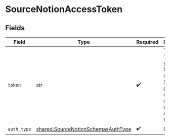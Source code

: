 # SourceNotionAccessToken


## Fields

| Field                                                                                                                                                                                                                          | Type                                                                                                                                                                                                                           | Required                                                                                                                                                                                                                       | Description                                                                                                                                                                                                                    |
| ------------------------------------------------------------------------------------------------------------------------------------------------------------------------------------------------------------------------------ | ------------------------------------------------------------------------------------------------------------------------------------------------------------------------------------------------------------------------------ | ------------------------------------------------------------------------------------------------------------------------------------------------------------------------------------------------------------------------------ | ------------------------------------------------------------------------------------------------------------------------------------------------------------------------------------------------------------------------------ |
| `token`                                                                                                                                                                                                                        | *str*                                                                                                                                                                                                                          | :heavy_check_mark:                                                                                                                                                                                                             | The Access Token for your private Notion integration. See the <a href='https://docs.airbyte.com/integrations/sources/notion#step-1-create-an-integration-in-notion'>docs</a> for more information on how to obtain this token. |
| `auth_type`                                                                                                                                                                                                                    | [shared.SourceNotionSchemasAuthType](../../models/shared/sourcenotionschemasauthtype.md)                                                                                                                                       | :heavy_check_mark:                                                                                                                                                                                                             | N/A                                                                                                                                                                                                                            |